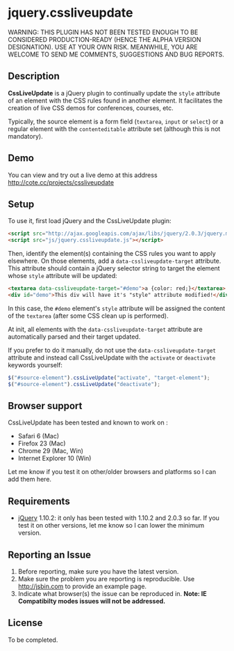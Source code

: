 jquery.cssliveupdate
====================

WARNING: THIS PLUGIN HAS NOT BEEN TESTED ENOUGH TO BE CONSIDERED PRODUCTION-READY (HENCE THE ALPHA VERSION DESIGNATION). USE AT YOUR OWN RISK. MEANWHILE, YOU ARE WELCOME TO SEND ME COMMENTS, SUGGESTIONS AND BUG REPORTS.

## Description

**CssLiveUpdate** is a jQuery plugin to continually update the `style` attribute of an element with the CSS rules found in another element. It facilitates the creation of live CSS demos for conferences, courses, etc.

Typically, the source element is a form field (`textarea`, `input` or `select`) or a regular element with the `contenteditable` attribute set (although this is not mandatory).

## Demo

You can view and try out a live demo at this address http://cote.cc/projects/cssliveupdate

## Setup

To use it, first load jQuery and the CssLiveUpdate plugin:

```html
<script src="http://ajax.googleapis.com/ajax/libs/jquery/2.0.3/jquery.min.js"></script>
<script src="js/jquery.cssliveupdate.js"></script>
```

Then, identify the element(s) containing the CSS rules you want to apply elsewhere. On those elements, add a `data-cssliveupdate-target` attribute. This attribute should contain a jQuery selector string to target the element whose `style` attribute will be updated:

```html
<textarea data-cssliveupdate-target="#demo">a {color: red;}</textarea>
<div id="demo">This div will have it's "style" attribute modified!</div>
```

In this case, the `#demo` element's `style` attribute will be assigned the content of the `textarea` (after some CSS clean up is performed).

At init, all elements with the `data-cssliveupdate-target` attribute are automatically parsed and their target updated. 

If you prefer to do it manually, do not use the `data-cssliveupdate-target` attribute and instead call CssLiveUpdate with the `activate` or `deactivate` keywords yourself:

```javascript
$("#source-element").cssLiveUpdate("activate", "target-element");
$("#source-element").cssLiveUpdate("deactivate");
```

## Browser support

CssLiveUpdate has been tested and known to work on : 

* Safari 6 (Mac)
* Firefox 23 (Mac)
* Chrome 29 (Mac, Win)
* Internet Explorer 10 (Win)

Let me know if you test it on other/older browsers and platforms so I can add them here.

## Requirements

* [jQuery](http://jquery.com/) 1.10.2: it only has been tested with 1.10.2 and 2.0.3 so far. If you test it on other versions, let me know so I can lower the minimum version.

## Reporting an Issue

1. Before reporting, make sure you have the latest version.
2. Make sure the problem you are reporting is reproducible. Use http://jsbin.com to provide an example page.
3. Indicate what browser(s) the issue can be reproduced in. **Note: IE Compatibilty modes issues will not be addressed.**

## License

To be completed.
